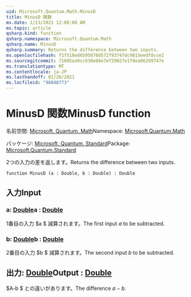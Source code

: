 ```yaml
---
uid: Microsoft.Quantum.Math.MinusD
title: MinusD 関数
ms.date: 1/23/2021 12:00:00 AM
ms.topic: article
qsharp.kind: function
qsharp.namespace: Microsoft.Quantum.Math
qsharp.name: MinusD
qsharp.summary: Returns the difference between two inputs.
ms.openlocfilehash: f1f518ed6595870d572f93747dc9815eedf8cce2
ms.sourcegitcommit: 71605ea9cc630e84e7ef29027e1f0ea06299747e
ms.translationtype: MT
ms.contentlocale: ja-JP
ms.lasthandoff: 01/26/2021
ms.locfileid: "98848773"
---
```

# <a name="minusd-function"></a><span data-ttu-id="dd992-102">MinusD 関数</span><span class="sxs-lookup"><span data-stu-id="dd992-102">MinusD function</span></span>

<span data-ttu-id="dd992-103">名前空間: [Microsoft. Quantum. Math](xref:Microsoft.Quantum.Math)</span><span class="sxs-lookup"><span data-stu-id="dd992-103">Namespace: [Microsoft.Quantum.Math](xref:Microsoft.Quantum.Math)</span></span>

<span data-ttu-id="dd992-104">パッケージ: [Microsoft. Quantum. Standard](https://nuget.org/packages/Microsoft.Quantum.Standard)</span><span class="sxs-lookup"><span data-stu-id="dd992-104">Package: [Microsoft.Quantum.Standard](https://nuget.org/packages/Microsoft.Quantum.Standard)</span></span>


<span data-ttu-id="dd992-105">2つの入力の差を返します。</span><span class="sxs-lookup"><span data-stu-id="dd992-105">Returns the difference between two inputs.</span></span>

```qsharp
function MinusD (a : Double, b : Double) : Double
```


## <a name="input"></a><span data-ttu-id="dd992-106">入力</span><span class="sxs-lookup"><span data-stu-id="dd992-106">Input</span></span>

### <a name="a--double"></a><span data-ttu-id="dd992-107">a: [Double](xref:microsoft.quantum.lang-ref.double)</span><span class="sxs-lookup"><span data-stu-id="dd992-107">a : [Double](xref:microsoft.quantum.lang-ref.double)</span></span>

<span data-ttu-id="dd992-108">1番目の入力 $a $ 減算されます。</span><span class="sxs-lookup"><span data-stu-id="dd992-108">The first input $a$ to be subtracted.</span></span>


### <a name="b--double"></a><span data-ttu-id="dd992-109">b: [Double](xref:microsoft.quantum.lang-ref.double)</span><span class="sxs-lookup"><span data-stu-id="dd992-109">b : [Double](xref:microsoft.quantum.lang-ref.double)</span></span>

<span data-ttu-id="dd992-110">2番目の入力 $b $ 減算されます。</span><span class="sxs-lookup"><span data-stu-id="dd992-110">The second input $b$ to be subtracted.</span></span>



## <a name="output--double"></a><span data-ttu-id="dd992-111">出力: [Double](xref:microsoft.quantum.lang-ref.double)</span><span class="sxs-lookup"><span data-stu-id="dd992-111">Output : [Double](xref:microsoft.quantum.lang-ref.double)</span></span>

<span data-ttu-id="dd992-112">$A-b $ との違いがあります。</span><span class="sxs-lookup"><span data-stu-id="dd992-112">The difference $a - b$.</span></span>